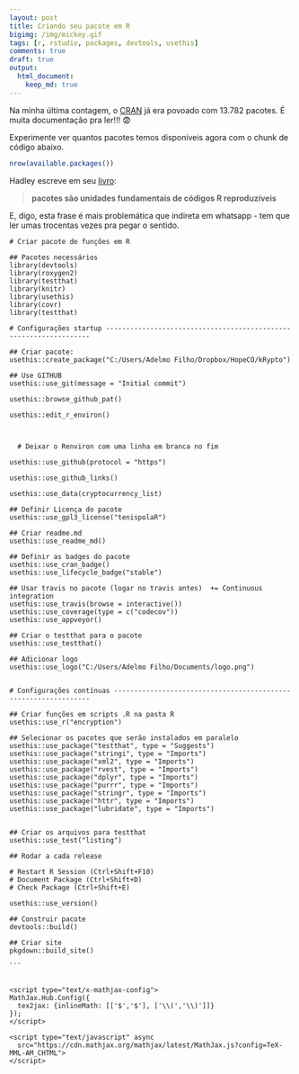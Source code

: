 ```yaml
---
layout: post
title: Criando seu pacote em R
bigimg: /img/mickey.gif
tags: [r, rstudio, packages, devtools, usethis]
comments: true
draft: true
output:
  html_document:
    keep_md: true
---
```


Na minha última contagem, o [CRAN](https://cran.r-project.org/) já era povoado com 13.782 pacotes. É muita documentação pra ler!!! 😨

Experimente ver quantos pacotes temos disponíveis agora com o chunk de código abaixo.

```r
nrow(available.packages())
```

Hadley escreve em seu [livro](http://r-pkgs.had.co.nz/): 

> **pacotes são unidades fundamentais de códigos R reproduzíveis**

E, digo, esta frase é mais problemática que indireta em whatsapp - tem que ler umas trocentas vezes pra pegar o sentido.



````
# Criar pacote de funções em R

## Pacotes necessários
library(devtools)
library(roxygen2)
library(testthat)
library(knitr)
library(usethis)
library(covr)
library(testthat)

# Configurações startup ------------------------------------------------------------------

## Criar pacote:
usethis::create_package("C:/Users/Adelmo Filho/Dropbox/HopeCO/kRypto")

## Use GITHUB
usethis::use_git(message = "Initial commit")

usethis::browse_github_pat()

usethis::edit_r_environ()



  # Deixar o Renviron com uma linha em branca no fim

usethis::use_github(protocol = "https")

usethis::use_github_links()

usethis::use_data(cryptocurrency_list)

## Definir Licença do pacote
usethis::use_gpl3_license("tenispolaR")

## Criar readme.md
usethis::use_readme_md()

## Definir as badges do pacote
usethis::use_cran_badge()
usethis::use_lifecycle_badge("stable")

## Usar travis no pacote (logar no travis antes)  += Continuous integration
usethis::use_travis(browse = interactive())
usethis::use_coverage(type = c("codecov"))
usethis::use_appveyor()

## Criar o testthat para o pacote
usethis::use_testthat()

## Adicionar logo
usethis::use_logo("C:/Users/Adelmo Filho/Documents/logo.png")


# Configurações contínuas ----------------------------------------------------------------

## Criar funções em scripts .R na pasta R
usethis::use_r("encryption")

## Selecionar os pacotes que serão instalados em paralelo
usethis::use_package("testthat", type = "Suggests")
usethis::use_package("stringi", type = "Imports")
usethis::use_package("xml2", type = "Imports")
usethis::use_package("rvest", type = "Imports")
usethis::use_package("dplyr", type = "Imports")
usethis::use_package("purrr", type = "Imports")
usethis::use_package("stringr", type = "Imports")
usethis::use_package("httr", type = "Imports")
usethis::use_package("lubridate", type = "Imports")


## Criar os arquivos para testthat
usethis::use_test("listing")

## Rodar a cada release

# Restart R Session (Ctrl+Shift+F10)
# Document Package (Ctrl+Shift+D)
# Check Package (Ctrl+Shift+E)

usethis::use_version()

## Construir pacote
devtools::build()

## Criar site
pkgdown::build_site()

```


<script type="text/x-mathjax-config">
MathJax.Hub.Config({
  tex2jax: {inlineMath: [['$','$'], ['\\(','\\)']]}
});
</script>

<script type="text/javascript" async
  src="https://cdn.mathjax.org/mathjax/latest/MathJax.js?config=TeX-MML-AM_CHTML">
</script>